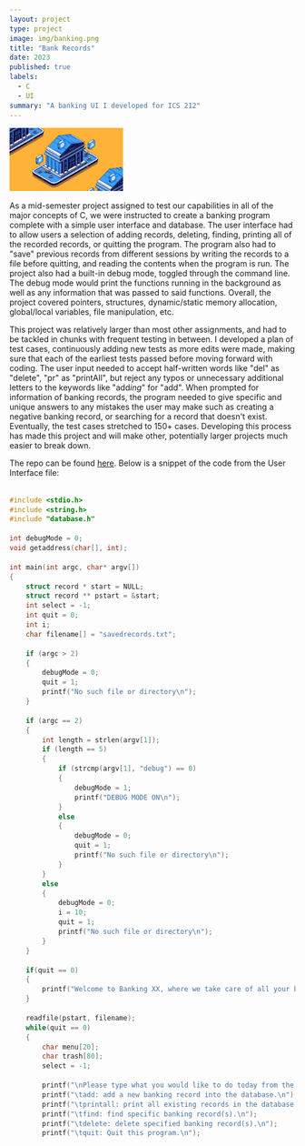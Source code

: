 ```yaml
---
layout: project
type: project
image: img/banking.png
title: "Bank Records"
date: 2023
published: true
labels:
  - C
  - UI
summary: "A banking UI I developed for ICS 212"
---
```


<img width="200px" 
     class="rounded float-start pe-4" 
     src="../img/banking2.png" >

As a mid-semester project assigned to test our capabilities in all of the major concepts of C, we were instructed to create a banking program complete with a simple user interface and database. The user interface had to allow users a selection of adding records, deleting, finding, printing all of the recorded records, or quitting the program. The program also had to "save" previous records from different sessions by writing the records to a file before quitting, and reading the contents when the program is run. The project also had a built-in debug mode, toggled through the command line. The debug mode would print the functions running in the background as well as any information that was passed to said functions. Overall, the project covered pointers, structures, dynamic/static memory allocation, global/local variables, file manipulation, etc.

This project was relatively larger than most other assignments, and had to be tackled in chunks with frequent testing in between. I developed a plan of test cases, continuously adding new tests as more edits were made, making sure that each of the earliest tests passed before moving forward with coding. The user input needed to accept half-written words like "del" as "delete", "pr" as "printAll", but reject any typos or unnecessary additional letters to the keywords like "add*ing*" for "add". When prompted for information of banking records, the program needed to give specific and unique answers to any mistakes the user may make such as creating a negative banking record, or searching for a record that doesn't exist. Eventually, the test cases stretched to 150+ cases. Developing this process has made this project and will make other, potentially larger projects much easier to break down.

The repo can be found [here](https://github.com/ehsuGit/Project1Bank). Below is a snippet of the code from the User Interface file:

```C

#include <stdio.h>
#include <string.h>
#include "database.h"

int debugMode = 0;
void getaddress(char[], int);

int main(int argc, char* argv[])
{
    struct record * start = NULL;
    struct record ** pstart = &start;
    int select = -1;
    int quit = 0;
    int i;
    char filename[] = "savedrecords.txt";

    if (argc > 2)
    {
        debugMode = 0;
        quit = 1;
        printf("No such file or directory\n");
    }

    if (argc == 2)
    {
        int length = strlen(argv[1]);
        if (length == 5)
        {
            if (strcmp(argv[1], "debug") == 0)
            {
                debugMode = 1;
                printf("DEBUG MODE ON\n");
            }
            else
            {
                debugMode = 0;
                quit = 1;
                printf("No such file or directory\n");
            }
        }   
        else
        {
            debugMode = 0;
            i = 10;
            quit = 1;
            printf("No such file or directory\n");
        }
    }

    if(quit == 0)
    {
        printf("Welcome to Banking XX, where we take care of all your banker needs :)\n");
    }
    
    readfile(pstart, filename); 
    while(quit == 0)
    {
        char menu[20];
        char trash[80];
        select = -1;

        printf("\nPlease type what you would like to do today from the options below.\n");
        printf("\tadd: add a new banking record into the database.\n");
        printf("\tprintall: print all existing records in the database.\n");
        printf("\tfind: find specific banking record(s).\n");
        printf("\tdelete: delete specified banking record(s).\n");
        printf("\tquit: Quit this program.\n");

```
